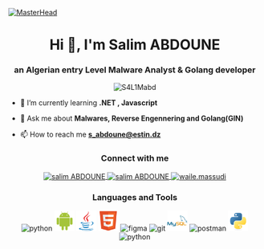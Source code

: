 [![MasterHead](./masterhead.png)](https://www.linkedin.com/in/belkacem-messaoudi-a95591230/)

<h1 align="center">Hi 👋, I'm Salim ABDOUNE</h1>
<h3 align="center">an Algerian entry Level Malware Analyst & Golang developer</h3>

<p align="center"> 
  <img src="https://komarev.com/ghpvc/?username=S4L1Mabd&label=Profile%20views&color=0e75b6&style=flat" alt="S4L1Mabd" /> 
</p>

- 🌱 I’m currently learning **.NET , Javascript**

- 💬 Ask me about **Malwares, Reverse Engennering and Golang(GIN)**

- 📫 How to reach me **s_abdoune@estin.dz**

<h3 align="center">Connect with me</h3>
<div align="center" style="text-decoration: none;">
  <a href="https://www.linkedin.com/in/salim-abdoune-8a6474230" target="blank">
    <img align="center" src="https://raw.githubusercontent.com/rahuldkjain/github-profile-readme-generator/master/src/images/icons/Social/linked-in-alt.svg" alt="salim ABDOUNE" height="30" width="40" />
  </a>
  <a href="https://web.facebook.com/people/SaLim-Abdoune" target="blank">
    <img align="center" src="https://raw.githubusercontent.com/rahuldkjain/github-profile-readme-generator/master/src/images/icons/Social/facebook.svg" alt="salim ABDOUNE" height="30" width="40" />
  </a>
  <a href="https://www.instagram.com/_sal._.im" target="blank">
    <img align="center" src="https://raw.githubusercontent.com/rahuldkjain/github-profile-readme-generator/master/src/images/icons/Social/instagram.svg" alt="waile.massudi" height="30" width="40" />
  </a>
</div>

<h3 align="center">Languages and Tools</h3>
<p align="center">
  <img src="https://https://www.vectorlogo.zone/logos/golang/golang-ar21.svg" alt="python" width="40" height="40"/>
  <img src="https://raw.githubusercontent.com/devicons/devicon/master/icons/android/android-original.svg" alt="android" width="40" height="40"/>
  <img src="https://raw.githubusercontent.com/devicons/devicon/master/icons/java/java-original.svg" alt="java" width="40" height="40"/>
  <img src="https://raw.githubusercontent.com/devicons/devicon/master/icons/html5/html5-original.svg" alt="html5" width="40" height="40"/>
  <img src="https://www.vectorlogo.zone/logos/figma/figma-icon.svg" alt="figma" width="40" height="40"/>

  <img src="https://www.vectorlogo.zone/logos/git-scm/git-scm-icon.svg" alt="git" width="40" height="40"/>
  <img src="https://raw.githubusercontent.com/devicons/devicon/master/icons/mysql/mysql-original-wordmark.svg" alt="mysql" width="40" height="40"/>
  <img src="https://www.vectorlogo.zone/logos/getpostman/getpostman-icon.svg" alt="postman" width="40" height="40"/>
  <img src="https://raw.githubusercontent.com/devicons/devicon/master/icons/python/python-original.svg" alt="python" width="40" height="40"/>
  <img src="https://www.vectorlogo.zone/logos/dotnet/dotnet-ar21.svg" alt="python" width="40" height="40"/>
</p>






